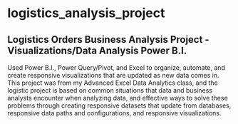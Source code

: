 # logistics_analysis_project
## Logistics Orders Business Analysis Project - Visualizations/Data Analysis Power B.I.

Used Power B.I., Power Query/Pivot, and Excel to organize, automate, and create responsive visualizations that are updated as new data comes in. This project was from my Advanced Excel Data Analytics class, and the logistic project is based on common situations that data and business analysts encounter when analyzing data, and effective ways to solve these problems through creating responsive datasets that update from databases, responsive data paths and configurations, and responsive visualizations.
